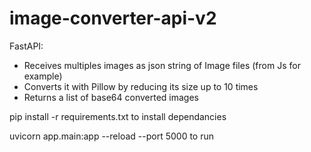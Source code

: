 # image-converter-api-v2

FastAPI:
- Receives multiples images as json string of Image files (from Js for example) 
- Converts it with Pillow by reducing its size up to 10 times
- Returns a list of base64 converted images 


pip install -r requirements.txt to install dependancies

uvicorn app.main:app --reload --port 5000 to run
